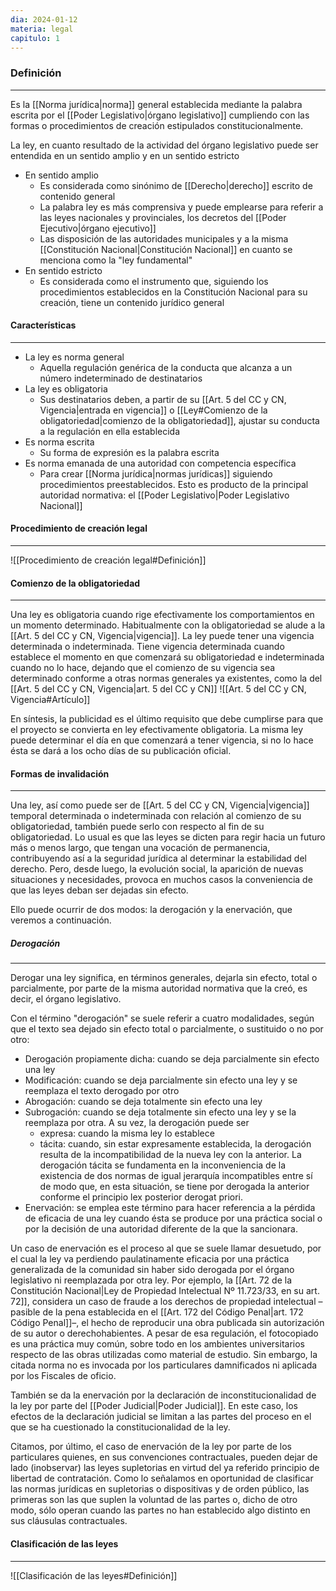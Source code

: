 ```yaml
---
dia: 2024-01-12
materia: legal
capitulo: 1
---
```

### Definición
---
Es la [[Norma jurídica|norma]] general establecida mediante la palabra escrita por el [[Poder Legislativo|órgano legislativo]] cumpliendo con las formas o procedimientos de creación estipulados constitucionalmente.

La ley, en cuanto resultado de la actividad del órgano legislativo puede ser entendida en un sentido amplio y en un sentido estricto

* En sentido amplio
	* Es considerada como sinónimo de [[Derecho|derecho]] escrito de contenido general
	* La palabra ley es más comprensiva y puede emplearse para referir a las leyes nacionales y provinciales, los decretos del [[Poder Ejecutivo|órgano ejecutivo]]
	* Las disposición de las autoridades municipales y a la misma [[Constitución Nacional|Constitución Nacional]] en cuanto se menciona como la "ley fundamental"
* En sentido estricto
	* Es considerada como el instrumento que, siguiendo los procedimientos establecidos en la Constitución Nacional para su creación, tiene un contenido jurídico general

#### Características
---
* La ley es norma general
	* Aquella regulación genérica de la conducta que alcanza a un número indeterminado de destinatarios
* La ley es obligatoria
	* Sus destinatarios deben, a partir de su [[Art. 5 del CC y CN, Vigencia|entrada en vigencia]] o [[Ley#Comienzo de la obligatoriedad|comienzo de la obligatoriedad]], ajustar su conducta a la regulación en ella establecida
* Es norma escrita
	* Su forma de expresión es la palabra escrita
* Es norma emanada de una autoridad con competencia específica
	* Para crear [[Norma jurídica|normas jurídicas]] siguiendo procedimientos preestablecidos. Esto es producto de la principal autoridad normativa: el [[Poder Legislativo|Poder Legislativo Nacional]]

#### Procedimiento de creación legal
---
![[Procedimiento de creación legal#Definición]]

#### Comienzo de la obligatoriedad
---
Una ley es obligatoria cuando rige efectivamente los comportamientos en un momento determinado. Habitualmente con la obligatoriedad se alude a la [[Art. 5 del CC y CN, Vigencia|vigencia]]. La ley puede tener una vigencia determinada o indeterminada. Tiene vigencia determinada cuando establece el momento en que comenzará su obligatoriedad e indeterminada cuando no lo hace, dejando que el comienzo de su vigencia sea determinado conforme a otras normas generales ya existentes, como la del [[Art. 5 del CC y CN, Vigencia|art. 5 del CC y CN]] 
![[Art. 5 del CC y CN, Vigencia#Artículo]]

En síntesis, la publicidad es el último requisito que debe cumplirse para que el proyecto se convierta en ley efectivamente obligatoria. La misma ley puede determinar el día en que comenzará a tener vigencia, si no lo hace ésta se dará a los ocho días de su publicación oficial.

#### Formas de invalidación
---
Una ley, así como puede ser de [[Art. 5 del CC y CN, Vigencia|vigencia]] temporal determinada o indeterminada con relación al comienzo de su obligatoriedad, también puede serlo con respecto al fin de su obligatoriedad. Lo usual es que las leyes se dicten para regir hacia un futuro más o menos largo, que tengan una vocación de permanencia, contribuyendo así a la seguridad jurídica al determinar la estabilidad del derecho. Pero, desde luego, la evolución social, la aparición de nuevas situaciones y necesidades, provoca en muchos casos la conveniencia de que las leyes deban ser dejadas sin efecto. 

Ello puede ocurrir de dos modos: la derogación y la enervación, que veremos a continuación. 

##### Derogación
---
Derogar una ley significa, en términos generales, dejarla sin efecto, total o parcialmente, por parte de la misma autoridad normativa que la creó, es decir, el órgano legislativo.

Con el término "derogación" se suele referir a cuatro modalidades, según que el texto sea dejado sin efecto total o parcialmente, o sustituido o no por otro: 
* Derogación propiamente dicha: cuando se deja parcialmente sin efecto una ley
* Modificación: cuando se deja parcialmente sin efecto una ley y se reemplaza el texto derogado por otro
* Abrogación: cuando se deja totalmente sin efecto una ley
* Subrogación: cuando se deja totalmente sin efecto una ley y se la reemplaza por otra. A su vez, la derogación puede ser
	* expresa: cuando la misma ley lo establece
	* tácita: cuando, sin estar expresamente establecida, la derogación resulta de la incompatibilidad de la nueva ley con la anterior. La derogación tácita se fundamenta en la inconveniencia de la existencia de dos normas de igual jerarquía incompatibles entre sí de modo que, en esta situación, se tiene por derogada la anterior conforme el principio lex posterior derogat priori. 
* Enervación: se emplea este término para hacer referencia a la pérdida de eficacia de una ley cuando ésta se produce por una práctica social o por la decisión de una autoridad diferente de la que la sancionara. 
 
Un caso de enervación es el proceso al que se suele llamar desuetudo, por el cual la ley va perdiendo paulatinamente eficacia por una práctica generalizada de la comunidad sin haber sido derogada por el órgano legislativo ni reemplazada por otra ley. Por ejemplo, la [[Art. 72 de la Constitución Nacional|Ley de Propiedad Intelectual Nº 11.723/33, en su art. 72]], considera un caso de fraude a los derechos de propiedad intelectual –pasible de la pena establecida en el [[Art. 172 del Código Penal|art. 172 Código Penal]]–, el hecho de reproducir una obra publicada sin autorización de su autor o derechohabientes. A pesar de esa regulación, el fotocopiado es una práctica muy común, sobre todo en los ambientes universitarios respecto de las obras utilizadas como material de estudio. Sin embargo, la citada norma no es invocada por los particulares damnificados ni aplicada por los Fiscales de oficio. 

También se da la enervación por la declaración de inconstitucionalidad de la ley por parte del [[Poder Judicial|Poder Judicial]]. En este caso, los efectos de la declaración judicial se limitan a las partes del proceso en el que se ha cuestionado la constitucionalidad de la ley. 

Citamos, por último, el caso de enervación de la ley por parte de los particulares quienes, en sus convenciones contractuales, pueden dejar de lado (inobservar) las leyes supletorias en virtud del ya referido principio de libertad de contratación. Como lo señalamos en oportunidad de clasificar las normas jurídicas en supletorias o dispositivas y de orden público, las primeras son las que suplen la voluntad de las partes o, dicho de otro modo, sólo operan cuando las partes no han establecido algo distinto en sus cláusulas contractuales.

#### Clasificación de las leyes
---
![[Clasificación de las leyes#Definición]]